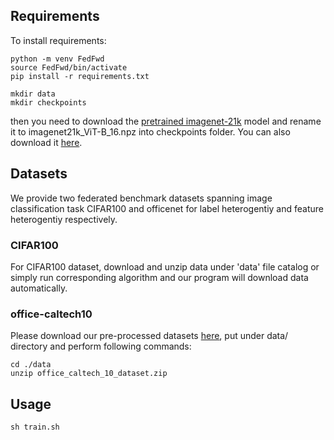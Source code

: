 
## Requirements

To install requirements:

```setup
python -m venv FedFwd
source FedFwd/bin/activate
pip install -r requirements.txt
```

```data  and checkpoint
mkdir data
mkdir checkpoints
```
then you need to download the [pretrained imagenet-21k](https://github.com/google-research/vision_transformer) model and rename it to imagenet21k_ViT-B_16.npz into checkpoints folder. You can also download it [here](https://drive.google.com/file/d/17CUMf4m8mNAvT8iyhytIVM0WXy1dINUE/view?usp=sharing).
## Datasets

We provide two federated benchmark datasets spanning image classification task CIFAR100 and officenet for label heterogentiy and feature heterogentiy respectively.

### CIFAR100
For CIFAR100 dataset, download and unzip data under 'data' file catalog or simply run corresponding algorithm and our program will download data automatically.

### office-caltech10
Please download our pre-processed datasets [here](https://mycuhk-my.sharepoint.com/:u:/g/personal/1155149226_link_cuhk_edu_hk/EaBgx5UmvatMi0KdvfdLWsABC49vcjZ2n9oZkjwl8jPMyA?e=TDxqN5), put under data/ directory and perform following commands:
```
cd ./data
unzip office_caltech_10_dataset.zip
```

## Usage
```
sh train.sh
```

